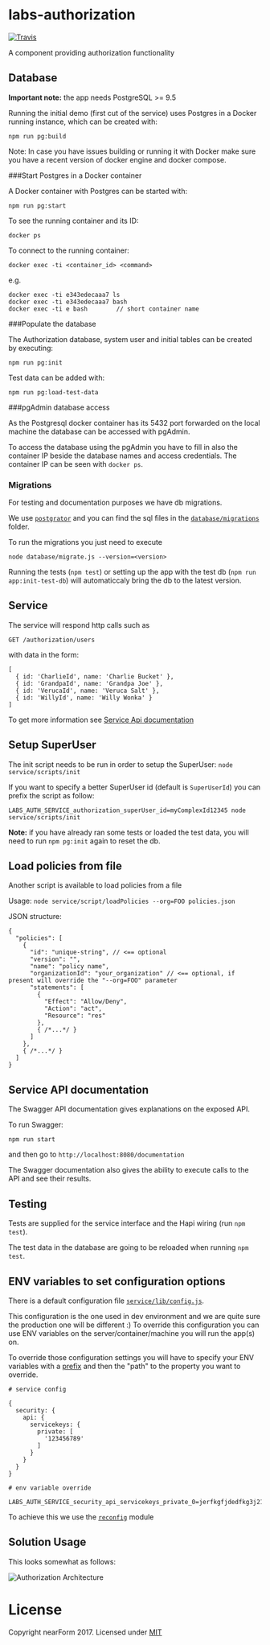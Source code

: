 # labs-authorization
[![Travis][BadgeTravis]][Travis]


A component providing authorization functionality

## Database

**Important note:** the app needs PostgreSQL >= 9.5

Running the initial demo (first cut of the service) uses Postgres in a Docker running instance, which can be created with:

```
npm run pg:build
```

Note: In case you have issues building or running it with Docker make sure you have a recent version of docker engine and docker compose.

###Start Postgres in a Docker container

A Docker container with Postgres can be started with:
```
npm run pg:start
```

To see the running container and its ID:
```
docker ps
```

To connect to the running container:
```
docker exec -ti <container_id> <command>
```
e.g.
```
docker exec -ti e343edecaaa7 ls
docker exec -ti e343edecaaa7 bash
docker exec -ti e bash        // short container name
```

###Populate the database

The Authorization database, system user and initial tables
can be created by executing:

```
npm run pg:init
```

Test data can be added with:
```
npm run pg:load-test-data
```

###pgAdmin database access

As the Postgresql docker container has its 5432 port forwarded on the local machine the database can be accessed with pgAdmin.

To access the database using the pgAdmin you have to fill in also the container IP beside the database names and access credentials. The container IP can be seen with `docker ps`.

### Migrations

For testing and documentation purposes we have db migrations.

We use [`postgrator`](https://github.com/rickbergfalk/postgrator) and you can find the sql files in the [`database/migrations`](/database/migrations) folder.

To run the migrations you just need to execute

`node database/migrate.js --version=<version>`

Running the tests (`npm test`) or setting up the app with the test db (`npm run app:init-test-db`) will automaticcaly bring the db to the latest version.

## Service

The service will respond http calls such as

```
GET /authorization/users
```

with data in the form:

```
[
  { id: 'CharlieId', name: 'Charlie Bucket' },
  { id: 'GrandpaId', name: 'Grandpa Joe' },
  { id: 'VerucaId', name: 'Veruca Salt' },
  { id: 'WillyId', name: 'Willy Wonka' }
]
```

To get more information see [Service Api documentation](#service-api-documentation)

## Setup SuperUser

The init script needs to be run in order to setup the SuperUser: `node service/scripts/init`

If you want to specify a better SuperUser id (default is `SuperUserId`) you can prefix the script as follow:

```
LABS_AUTH_SERVICE_authorization_superUser_id=myComplexId12345 node service/scripts/init
```

**Note:** if you have already ran some tests or loaded the test data, you will need to run `npm pg:init` again to reset the db.

## Load policies from file

Another script is available to load policies from a file

Usage: `node service/script/loadPolicies --org=FOO policies.json`

JSON structure:

```
{
  "policies": [
    {
      "id": "unique-string", // <== optional
      "version": "",
      "name": "policy name",
      "organizationId": "your_organization" // <== optional, if present will override the "--org=FOO" parameter
      "statements": [
        {
          "Effect": "Allow/Deny",
          "Action": "act",
          "Resource": "res"
        },
        { /*...*/ }
      ]
    },
    { /*...*/ }
  ]
}
```

## Service API documentation

The Swagger API documentation gives explanations on the exposed API.

To run Swagger:

```
npm run start
```

and then go to `http://localhost:8080/documentation`

The Swagger documentation also gives the ability to execute calls to the API and see their results.


## Testing

Tests are supplied for the service interface and the Hapi wiring (run `npm test`).

The test data in the database are going to be reloaded when running `npm test`.

## ENV variables to set configuration options

There is a default configuration file [`service/lib/config.js`](https://github.com/nearform/labs-authorization/blob/master/src/lib/config.js).

This configuration is the one used in dev environment and we are quite sure the production one will be different :) To override this configuration you can use ENV variables on the server/container/machine you will run the app(s) on.

To override those configuration settings you will have to specify your ENV variables with a [prefix](https://github.com/nearform/labs-authorization/blob/master/src/lib/config.js#L29) and then the "path" to the property you want to override.

```
# service config

{
  security: {
    api: {
      servicekeys: {
        private: [
          '123456789'
        ]
      }
    }
  }
}

# env variable override

LABS_AUTH_SERVICE_security_api_servicekeys_private_0=jerfkgfjdedfkg3j213i43u31jk2erwegjndf
```

To achieve this we use the [`reconfig`](https://github.com/namshi/reconfig) module


## Solution Usage

This looks somewhat as follows:

![Authorization Architecture](./docs/authorization.png)

[BadgeTravis]: https://travis-ci.org/nearform/labs-authorization.svg?branch=master
[Travis]: https://travis-ci.org/nearform/labs-authorization?branch=master

# License

Copyright nearForm 2017. Licensed under [MIT](/LICENSE)